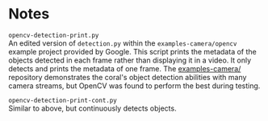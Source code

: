 # Notes

`opencv-detection-print.py`  
    An edited version of `detection.py` within the `examples-camera/opencv`
    example project provided by Google. This script prints the metadata of the
    objects detected in each frame rather than displaying it in a video. It only
    detects and prints the metadata of one frame.
    The [examples-camera/](https://github.com/google-coral/examples-camera)
    repository demonstrates the coral's object detection abilities with many
    camera streams, but OpenCV was found to perform the best during testing.


`opencv-detection-print-cont.py`  
    Similar to above, but continuously detects objects.
